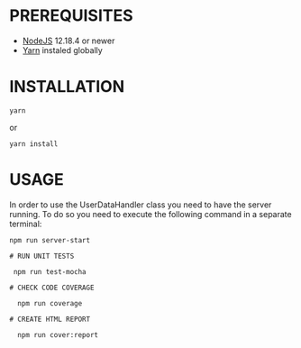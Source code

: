 # PREREQUISITES

* [NodeJS](https://nodejs.org/en/) 12.18.4 or newer
* [Yarn](https://www.npmjs.com/package/yarn) instaled globally

# INSTALLATION

```
yarn
```

or

```
yarn install
```

# USAGE

In order to use the UserDataHandler class you need to have the server running.
To do so you need to execute the following command in a separate terminal:
```
npm run server-start

# RUN UNIT TESTS

 npm run test-mocha

# CHECK CODE COVERAGE

  npm run coverage

# CREATE HTML REPORT

  npm run cover:report
```
